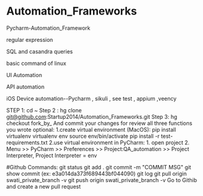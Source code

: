 # Automation_Frameworks
Pycharm-Automation_Framework

regular expression

SQL and casandra queries

basic command of linux

UI Automation

API automation

iOS Device automation--Pycharm , sikuli , see test , appium ,veency

STEP 1:  cd ~
Step 2 : hg clone git@github.com:Startup2014/Automation_Frameworks.git
Step 3: hg checkout fork_by_<user>
And commit your changes for review all three functions you wrote
optional:
  1.create virtual environment (MacOS):
     pip install virtualenv
     virtualenv env
     source env/bin/activate
     pip install -r test-requirements.txt
  2.use virtual environment in PyCharm:
      1. open project
      2. Menu >> PyCharm >> Preferences >> Project:QA_automation >> Project Interpreter, Project Interpreter = env


#Github Commands:
 git status
 git add .
 git commit -m "COMMIT MSG"
 git show commit (ex: e3a014da373f689443bf044090)
 git log
 git pull origin swati_private_branch  -v
 git push origin swati_private_branch  -v
 Go to Githib and create a new pull request
